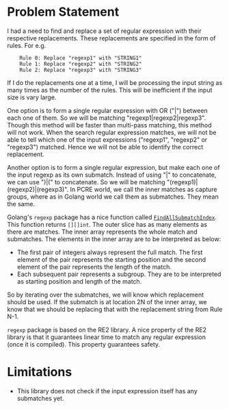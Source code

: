 # Problem Statement
I had a need to find and replace a set of regular expression with their respective replacements. These replacements are specified in the form of rules. For e.g.

```
    Rule 0: Replace "regexp1" with "STRING1"
    Rule 1: Replace "regexp2" with "STRING2"
    Rule 2: Replace "regexp3" with "STRING3"
```
If I do the replacements one at a time, I will be processing the input string as many times as the number of the rules. This will be inefficient if the input size is vary large.

One option is to form a single regular expression with OR ("|") between each one of them. So we will be matching "regexp1|regexp2|regexp3". Though this method will be faster than multi-pass matching, this method will not work. When the search regular expression matches, we will not be able to tell which one of the input expressions ("regexp1", "regexp2" or "regexp3") matched. Hence we will not be able to identify the correct replacement.

Another option is to form a single regular expression, but make each one of the input regexp as its own submatch. Instead of using "|" to concatenate, we can use ")|(" to concatenate. So we will be matching "(regexp1)|(regexp2)|(regexp3)". In PCRE world, we call the inner matches as capture groups, where as in Golang world we call them as submatches. They mean the same.

Golang's `regexp` package has a nice function called [`FindAllSubmatchIndex`](https://pkg.go.dev/regexp#Regexp.FindAllSubmatchIndex). This function returns `[][]int`. The outer slice has as many elements as there are matches. The inner array represents the whole match and submatches. The elements in the inner array are to be interpreted as below:

- The first pair of integers always represent the full match. The first element of the pair represents the starting position and the second element of the pair represents the length of the match.
- Each subsequent pair represents a subgroup. They are to be interpreted as starting position and length of the match.

So by iterating over the submatches, we will know which replacement should be used. If the submatch is at location 2N of the inner array, we know that we should be replacing that with the replacement string from Rule N-1.

`regexp` package is based on the RE2 library. A nice property of the RE2 library is that it guarantees linear time to match any regular expression (once it is compiled). This property guarantees safety.

# Limitations

- This library does not check if the input expression itself has any submatches yet.
